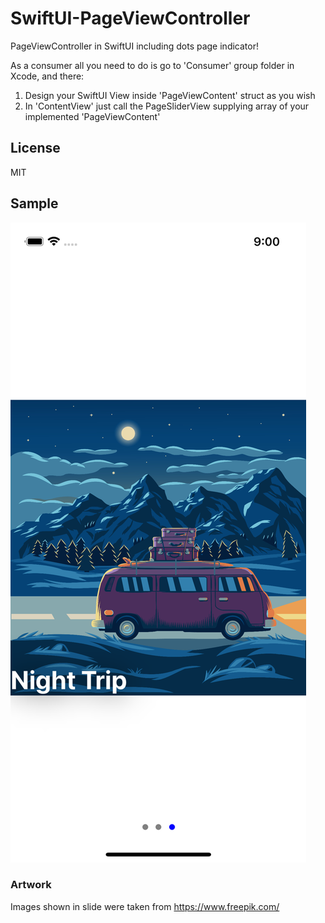 # SwiftUI-PageViewController
PageViewController in SwiftUI including dots page indicator!

As a consumer all you need to do is go to 'Consumer' group folder in Xcode, and there:

1.  Design your SwiftUI View inside 'PageViewContent' struct as you wish
2.  In 'ContentView' just call the PageSliderView supplying array of your implemented 'PageViewContent'

## License
MIT

## Sample
![Screenshot](PageViewController_Screenshot.png)

### Artwork

Images shown in slide were taken from https://www.freepik.com/

